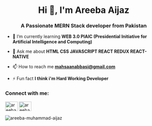 <h1 align="center">Hi 👋, I'm Areeba Aijaz</h1>
<h3 align="center">A Passionate MERN Stack developer from Pakistan</h3>

- 🌱 I’m currently learning **WEB 3.0 PIAIC (Presidential Initiative for Artificial Intelligence and Computing)**

- 💬 Ask me about **HTML CSS JAVASCRIPT REACT REDUX REACT-NATIVE**

- 📫 How to reach me **mahsaanabbasi@gmail.com**

- ⚡ Fun fact **I think i'm Hard Working Developer**

<h3 align="left">Connect with me:</h3>
<p align="left">
<a href="https://twitter.com/areeba0111](https://twitter.com/Muhamma99141099" target="blank"><img align="center" src="https://raw.githubusercontent.com/rahuldkjain/github-profile-readme-generator/master/src/images/icons/Social/twitter.svg" alt="areeba0111" height="30" width="40" /></a>
<a href="https://www.linkedin.com/in/muhammad-ahsaan-abbasi-995630263/" target="blank"><img align="center" src="https://raw.githubusercontent.com/rahuldkjain/github-profile-readme-generator/master/src/images/icons/Social/linked-in-alt.svg" alt="areeba aijaz" height="30" width="40" /></a>
</p>

<p><img align="left" src="https://github-readme-stats.vercel.app/api/top-langs?username=areeba-muhammad-aijaz&show_icons=true&locale=en&layout=compact" alt="areeba-muhammad-aijaz" /></p>


